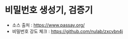 # 비밀번호 생성기, 검증기

- 소스 출처 : https://www.passay.org/
- 비밀번호 강도 체크 : https://github.com/nulab/zxcvbn4j

